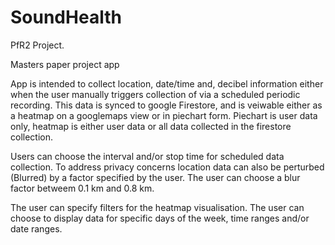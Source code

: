 # SoundHealth
PfR2 Project.

Masters paper project app

App is intended to collect location, date/time and, decibel information either when the user 
manually triggers collection of via a scheduled periodic recording.
This data is synced to google Firestore, and is veiwable either as a heatmap on a googlemaps view or in piechart form.
Piechart is user data only, heatmap is either user data or all data collected in the firestore collection.

Users can choose the interval and/or stop time for scheduled data collection. 
To address privacy concerns location data can also be perturbed (Blurred) by a factor specified by the user.
The user can choose a blur factor betweem 0.1 km and 0.8 km.

The user can specify filters for the heatmap visualisation. The user can choose to display data for specific days 
of the week, time ranges and/or date ranges.
